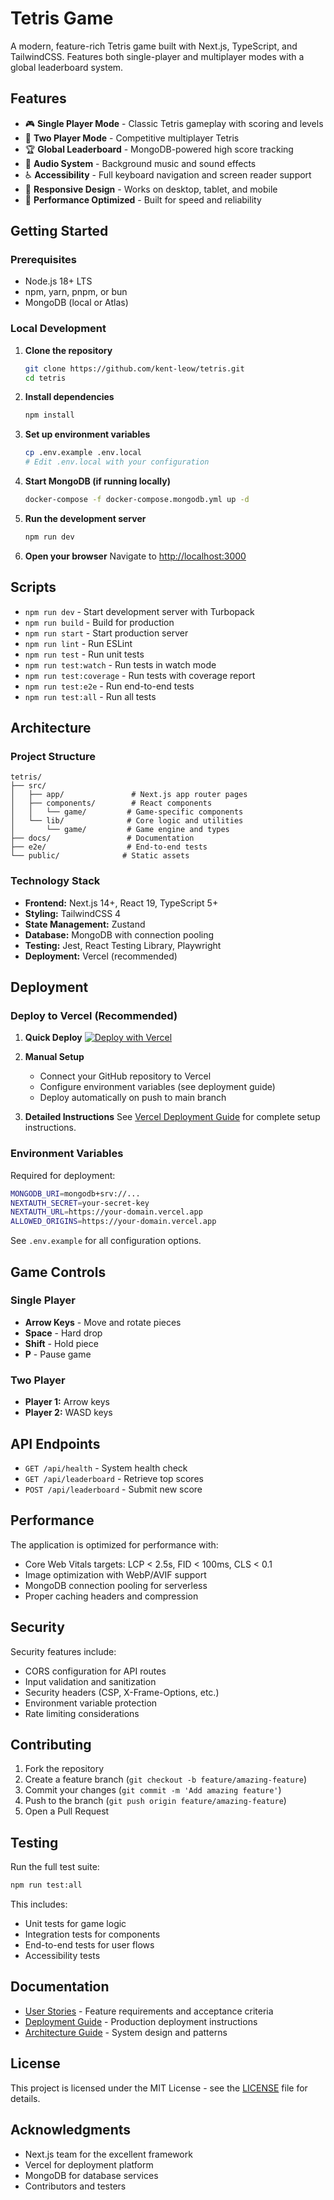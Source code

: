 # Tetris Game

A modern, feature-rich Tetris game built with Next.js, TypeScript, and TailwindCSS. Features both single-player and multiplayer modes with a global leaderboard system.

## Features

- 🎮 **Single Player Mode** - Classic Tetris gameplay with scoring and levels
- 👥 **Two Player Mode** - Competitive multiplayer Tetris
- 🏆 **Global Leaderboard** - MongoDB-powered high score tracking
- 🎵 **Audio System** - Background music and sound effects
- ♿ **Accessibility** - Full keyboard navigation and screen reader support
- 📱 **Responsive Design** - Works on desktop, tablet, and mobile
- 🚀 **Performance Optimized** - Built for speed and reliability

## Getting Started

### Prerequisites

- Node.js 18+ LTS
- npm, yarn, pnpm, or bun
- MongoDB (local or Atlas)

### Local Development

1. **Clone the repository**
   ```bash
   git clone https://github.com/kent-leow/tetris.git
   cd tetris
   ```

2. **Install dependencies**
   ```bash
   npm install
   ```

3. **Set up environment variables**
   ```bash
   cp .env.example .env.local
   # Edit .env.local with your configuration
   ```

4. **Start MongoDB (if running locally)**
   ```bash
   docker-compose -f docker-compose.mongodb.yml up -d
   ```

5. **Run the development server**
   ```bash
   npm run dev
   ```

6. **Open your browser**
   Navigate to [http://localhost:3000](http://localhost:3000)

## Scripts

- `npm run dev` - Start development server with Turbopack
- `npm run build` - Build for production
- `npm run start` - Start production server
- `npm run lint` - Run ESLint
- `npm run test` - Run unit tests
- `npm run test:watch` - Run tests in watch mode
- `npm run test:coverage` - Run tests with coverage report
- `npm run test:e2e` - Run end-to-end tests
- `npm run test:all` - Run all tests

## Architecture

### Project Structure
```
tetris/
├── src/
│   ├── app/               # Next.js app router pages
│   ├── components/        # React components
│   │   └── game/         # Game-specific components
│   └── lib/              # Core logic and utilities
│       └── game/         # Game engine and types
├── docs/                 # Documentation
├── e2e/                  # End-to-end tests
└── public/              # Static assets
```

### Technology Stack

- **Frontend:** Next.js 14+, React 19, TypeScript 5+
- **Styling:** TailwindCSS 4
- **State Management:** Zustand
- **Database:** MongoDB with connection pooling
- **Testing:** Jest, React Testing Library, Playwright
- **Deployment:** Vercel (recommended)

## Deployment

### Deploy to Vercel (Recommended)

1. **Quick Deploy**
   [![Deploy with Vercel](https://vercel.com/button)](https://vercel.com/new/clone?repository-url=https://github.com/kent-leow/tetris)

2. **Manual Setup**
   - Connect your GitHub repository to Vercel
   - Configure environment variables (see deployment guide)
   - Deploy automatically on push to main branch

3. **Detailed Instructions**
   See [Vercel Deployment Guide](./docs/deployment/vercel-deployment-guide.md) for complete setup instructions.

### Environment Variables

Required for deployment:
```bash
MONGODB_URI=mongodb+srv://...
NEXTAUTH_SECRET=your-secret-key
NEXTAUTH_URL=https://your-domain.vercel.app
ALLOWED_ORIGINS=https://your-domain.vercel.app
```

See `.env.example` for all configuration options.

## Game Controls

### Single Player
- **Arrow Keys** - Move and rotate pieces
- **Space** - Hard drop
- **Shift** - Hold piece
- **P** - Pause game

### Two Player
- **Player 1:** Arrow keys
- **Player 2:** WASD keys

## API Endpoints

- `GET /api/health` - System health check
- `GET /api/leaderboard` - Retrieve top scores
- `POST /api/leaderboard` - Submit new score

## Performance

The application is optimized for performance with:
- Core Web Vitals targets: LCP < 2.5s, FID < 100ms, CLS < 0.1
- Image optimization with WebP/AVIF support
- MongoDB connection pooling for serverless
- Proper caching headers and compression

## Security

Security features include:
- CORS configuration for API routes
- Input validation and sanitization
- Security headers (CSP, X-Frame-Options, etc.)
- Environment variable protection
- Rate limiting considerations

## Contributing

1. Fork the repository
2. Create a feature branch (`git checkout -b feature/amazing-feature`)
3. Commit your changes (`git commit -m 'Add amazing feature'`)
4. Push to the branch (`git push origin feature/amazing-feature`)
5. Open a Pull Request

## Testing

Run the full test suite:
```bash
npm run test:all
```

This includes:
- Unit tests for game logic
- Integration tests for components
- End-to-end tests for user flows
- Accessibility tests

## Documentation

- [User Stories](./docs/user-stories.md) - Feature requirements and acceptance criteria
- [Deployment Guide](./docs/deployment/vercel-deployment-guide.md) - Production deployment instructions
- [Architecture Guide](./docs/architecture.md) - System design and patterns

## License

This project is licensed under the MIT License - see the [LICENSE](LICENSE) file for details.

## Acknowledgments

- Next.js team for the excellent framework
- Vercel for deployment platform
- MongoDB for database services
- Contributors and testers
